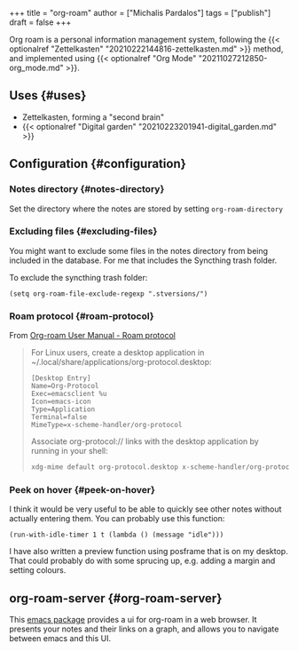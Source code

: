 +++
title = "org-roam"
author = ["Michalis Pardalos"]
tags = ["publish"]
draft = false
+++

Org roam is a personal information management system, following the {{< optionalref "Zettelkasten" "20210222144816-zettelkasten.md" >}} method, and implemented using {{< optionalref "Org Mode" "20211027212850-org_mode.md" >}}.


## Uses {#uses}

-   Zettelkasten, forming a "second brain"
-   {{< optionalref "Digital garden" "20210223201941-digital_garden.md" >}}


## Configuration {#configuration}


### Notes directory {#notes-directory}

Set the directory where the notes are stored by setting `org-roam-directory`


### Excluding files {#excluding-files}

You might want to exclude some files in the notes directory from being included in the database. For me that includes the Syncthing trash folder.

To exclude the syncthing trash folder:

```elisp
(setq org-roam-file-exclude-regexp ".stversions/")
```


### Roam protocol {#roam-protocol}

From [Org-roam User Manual - Roam protocol](https://www.orgroam.com/manual.html#Roam-Protocol)

> For Linux users, create a desktop application in ~/.local/share/applications/org-protocol.desktop:
>
> ```desktop
> [Desktop Entry]
> Name=Org-Protocol
> Exec=emacsclient %u
> Icon=emacs-icon
> Type=Application
> Terminal=false
> MimeType=x-scheme-handler/org-protocol
> ```
>
> Associate org-protocol:// links with the desktop application by running in your shell:
>
> ````sh
> xdg-mime default org-protocol.desktop x-scheme-handler/org-protocol
> ````


### Peek on hover {#peek-on-hover}

I think it would be very useful to be able to quickly see other notes without actually entering them. You can probably use this function:

`````elisp
(run-with-idle-timer 1 t (lambda () (message "idle")))
`````

I have also written a preview function using posframe that is on my desktop. That could probably do with some sprucing up, e.g. adding a margin and setting colours.


## org-roam-server {#org-roam-server}

This [emacs package](https://github.com/org-roam/org-roam-server) provides a ui for org-roam in a web browser. It presents your notes and their links on a graph, and allows you to navigate between emacs and this UI.
